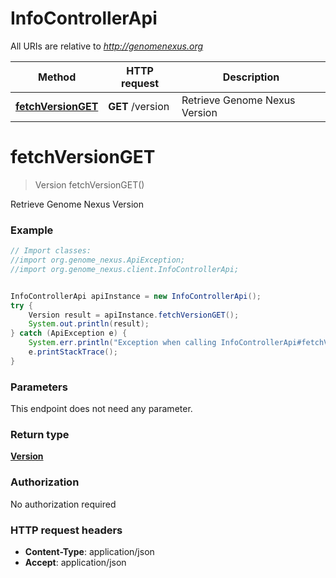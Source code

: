 # InfoControllerApi

All URIs are relative to *http://genomenexus.org*

Method | HTTP request | Description
------------- | ------------- | -------------
[**fetchVersionGET**](InfoControllerApi.md#fetchVersionGET) | **GET** /version | Retrieve Genome Nexus Version


<a name="fetchVersionGET"></a>
# **fetchVersionGET**
> Version fetchVersionGET()

Retrieve Genome Nexus Version

### Example
```java
// Import classes:
//import org.genome_nexus.ApiException;
//import org.genome_nexus.client.InfoControllerApi;


InfoControllerApi apiInstance = new InfoControllerApi();
try {
    Version result = apiInstance.fetchVersionGET();
    System.out.println(result);
} catch (ApiException e) {
    System.err.println("Exception when calling InfoControllerApi#fetchVersionGET");
    e.printStackTrace();
}
```

### Parameters
This endpoint does not need any parameter.

### Return type

[**Version**](Version.md)

### Authorization

No authorization required

### HTTP request headers

 - **Content-Type**: application/json
 - **Accept**: application/json

